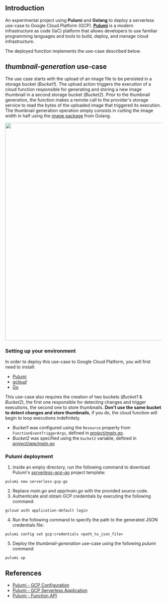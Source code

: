 ## Introduction
An experimental project using **Pulumi** and **Golang** to deploy a serverless use-case to Google Cloud Platform (GCP). [**Pulumi**](https://www.pulumi.com/) is a modern infrastructure as code (IaC) platform that allows developers to use familiar programming languages and tools to build, deploy, and manage cloud infrastructure.

The deployed function implements the use-case described below.

## _thumbnail-generation_ use-case

The use case starts with the upload of an image file to be persisted in a storage bucket (_Bucket1_). The upload action triggers the execution of a cloud function responsible for generating and storing a new image thumbnail in a second storage bucket (_Bucket2_). Prior to the thumbnail generation, the function makes a remote call to the provider's storage service to read the bytes of the uploaded image that triggered its execution. The thumbnail generation operation simply consists in cutting the image width in half using the [image package](https://pkg.go.dev/image) from Golang.

<p align="center">
  <img src="https://user-images.githubusercontent.com/47757441/200130281-8b086d3b-06b6-43c0-864d-bd512cc85f84.jpg" width="700">
</p>

### Setting up your environment
In order to deploy this use-case to Google Cloud Platform, you will first need to install:
- [Pulumi](https://www.pulumi.com/docs/get-started/install/)
- [_gcloud_](https://cloud.google.com/sdk/docs/install)
- [Go](https://go.dev/dl/)

This use-case also requires the creation of two buckets (_Bucket1_ & _Bucket2_), the first one responsible for detecting changes and trigger executions, the second one to store thumbnails. **Don't use the same bucket to detect changes and store thumbnails**, if you do, the cloud function will begin to loop executions indefinitely.

- _Bucket1_ was configured using the `Resource` property from `FunctionEventTriggerArgs`, defined in [_project/main.go_](https://github.com/Pexers/pulumi-thumbnail-generation/blob/main/project/main.go).
- _Bucket2_ was specified using the `bucket2` variable, defined in [_project/app/main.go_](https://github.com/Pexers/pulumi-thumbnail-generation/blob/main/project/app/main.go)


### Pulumi deployment
1. Inside an empty directory, run the following command to download Pulumi's [_serverless-gcp-go_](https://github.com/pulumi/templates/tree/master/serverless-gcp-go) project template:
```
pulumi new serverless-gcp-go
```
2. Replace _main.go_ and _app/main.go_ with the provided source code.
3. Authenticate and obtain GCP credentials by executing the following command:
```
gcloud auth application-default login
```
4. Run the following command to specify the path to the generated JSON credentials file:
```
pulumi config set gcp:credentials <path_to_json_file>
```
5. Deploy the _thumbnail-generation_ use-case using the following _pulumi_ command:
```
pulumi up
```

## References
- [Pulumi - GCP Configuration](https://www.pulumi.com/registry/packages/gcp/installation-configuration/#configuration)
- [Pulumi - GCP Serverless Application](https://www.pulumi.com/templates/serverless-application/gcp/)
- [Pulumi - Function API](https://www.pulumi.com/registry/packages/gcp/api-docs/cloudfunctions/function/)
